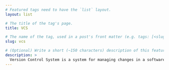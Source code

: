```yaml
---
# Featured tags need to have the `list` layout.
layout: list

# The title of the tag's page.
title: VCS

# The name of the tag, used in a post's front matter (e.g. tags: [<slug>]).
slug: vcs

# (Optional) Write a short (~150 characters) description of this featured tag.
description: >
  Version Control System is a system for managing changes in a software development project.
---
```


